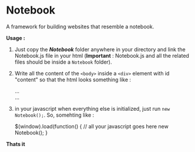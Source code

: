 # Notebook

A framework for building websites that resemble a notebook.

**Usage :**

1) Just copy the ***Notebook*** folder anywhere in your directory and link the Notebook.js file in your html (**Important** : Notebook.js and all the related files should be inside a `Notebook` folder).

2) Write all the content of the `<body>` inside a `<div>` element with id "content" so that the html looks something like : 
    
    <html>
        ...
        <body>
            <div id="content">
                <!-- all your html goes here -->
            </div>
            ...
        </body>
        
3) in your javascript when everything else is initialized, just run `new Notebook();`. So, somehting like :

    $(window).load(function() {
        // all your javascript goes here
        new Notebook();
    }

**Thats it**
